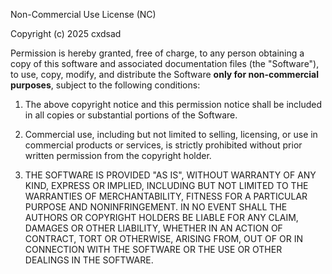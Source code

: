 Non-Commercial Use License (NC)

Copyright (c) 2025 cxdsad

Permission is hereby granted, free of charge, to any person obtaining a copy
of this software and associated documentation files (the "Software"), to use,
copy, modify, and distribute the Software **only for non-commercial purposes**,
subject to the following conditions:

1. The above copyright notice and this permission notice shall be included in all copies or substantial portions of the Software.

2. Commercial use, including but not limited to selling, licensing, or use in commercial products or services, is strictly prohibited without prior written permission from the copyright holder.

3. THE SOFTWARE IS PROVIDED "AS IS", WITHOUT WARRANTY OF ANY KIND, EXPRESS OR IMPLIED,
   INCLUDING BUT NOT LIMITED TO THE WARRANTIES OF MERCHANTABILITY, FITNESS FOR A
   PARTICULAR PURPOSE AND NONINFRINGEMENT. IN NO EVENT SHALL THE AUTHORS OR COPYRIGHT
   HOLDERS BE LIABLE FOR ANY CLAIM, DAMAGES OR OTHER LIABILITY, WHETHER IN AN ACTION
   OF CONTRACT, TORT OR OTHERWISE, ARISING FROM, OUT OF OR IN CONNECTION WITH THE
   SOFTWARE OR THE USE OR OTHER DEALINGS IN THE SOFTWARE.